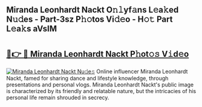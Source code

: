 ## Miranda Leonhardt Nackt O𝚗𝚕yf𝚊ns L𝚎a𝚔ed N𝚞𝚍es - Part-3sz P𝚑𝚘tos Vi𝚍𝚎o - H𝚘𝚝 Part L𝚎a𝚔s aVsIM

# <h2><a href="http://kf0eamv.oniu.top/?m=Miranda+Leonhardt+Nackt">🔗👉 🔴 Miranda Leonhardt Nackt P𝚑ot𝚘𝚜 V𝚒d𝚎o</a></h2>

[![Miranda Leonhardt Nackt Nu𝚍e𝚜](https://i.imgur.com/0qMVB7G.gif)](http://kf0eamv.oniu.top/?m=Miranda+Leonhardt+Nackt)
Online influencer Miranda Leonhardt Nackt, famed for sharing dance and lifestyle knowledge, through presentations and personal vlogs. Miranda Leonhardt Nackt's public image is characterized by its friendly and relatable nature, but the intricacies of his personal life remain shrouded in secrecy.  
